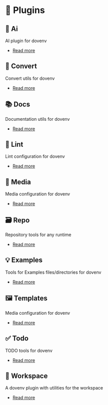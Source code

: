 # 🔌 Plugins

## 🤖 Ai

AI plugin for dovenv

- [Read more](/guide/plugin/ai)

## 🔄 Convert

Convert utils for dovenv

- [Read more](/guide/plugin/convert)

## 📚 Docs

Documentation utils for dovenv

- [Read more](/guide/plugin/docs)

## 🧹 Lint

Lint configuration for dovenv

- [Read more](/guide/plugin/lint)

## 🎥 Media

Media configuration for dovenv

- [Read more](/guide/plugin/media)

## 🗃️ Repo

Repository tools for any runtime

- [Read more](/guide/plugin/repo)

## 💡 Examples

Tools for Examples files/directories for dovenv

- [Read more](/guide/plugin/examples)

## 🖼️ Templates

Media configuration for dovenv

- [Read more](/guide/plugin/templates)

## ✅ Todo

TODO tools for dovenv

- [Read more](/guide/plugin/todo)

## 📂 Workspace

A dovenv plugin with utilities for the workspace

- [Read more](/guide/plugin/workspace)

